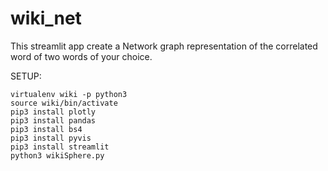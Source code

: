 # wiki_net
This streamlit app create a Network graph representation of the correlated word of two words of your choice.

SETUP:
```
virtualenv wiki -p python3
source wiki/bin/activate
pip3 install plotly
pip3 install pandas
pip3 install bs4
pip3 install pyvis
pip3 install streamlit
python3 wikiSphere.py
```
